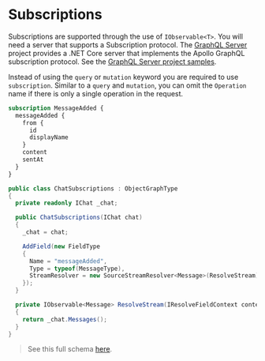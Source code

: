 # Subscriptions

Subscriptions are supported through the use of `IObservable<T>`. You will need a server that
supports a Subscription protocol.  The [GraphQL Server](https://github.com/graphql-dotnet/server/)
project provides a .NET Core server that implements the Apollo GraphQL subscription protocol.
See the [GraphQL Server project samples](https://github.com/graphql-dotnet/server/tree/develop/samples).

Instead of using the `query` or `mutation` keyword you are required to use `subscription`.
Similar to a `query` and `mutation`, you can omit the `Operation` name if there is only a
single operation in the request.

```graphql
subscription MessageAdded {
  messageAdded {
    from {
      id
      displayName
    }
    content
    sentAt
  }
}
```

```csharp
public class ChatSubscriptions : ObjectGraphType
{
  private readonly IChat _chat;

  public ChatSubscriptions(IChat chat)
  {
    _chat = chat;

    AddField(new FieldType
    {
      Name = "messageAdded",
      Type = typeof(MessageType),
      StreamResolver = new SourceStreamResolver<Message>(ResolveStream)
    });
  }

  private IObservable<Message> ResolveStream(IResolveFieldContext context)
  {
    return _chat.Messages();
  }
}
```

> See this full schema [here](https://github.com/graphql-dotnet/graphql-dotnet/blob/master/src/GraphQL.Tests/Subscription/SubscriptionSchema.cs).
